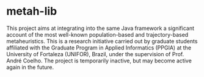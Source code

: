 # metah-lib
This project aims at integrating into the same Java framework a significant account of the most well-known population-based and trajectory-based metaheuristics. This is a research initiative carried out by graduate students affiliated with the Graduate Program in Applied Informatics (PPGIA) at the University of Fortaleza (UNIFOR), Brazil, under the supervision of Prof. André Coelho. The project is temporarily inactive, but may become active again in the future.
